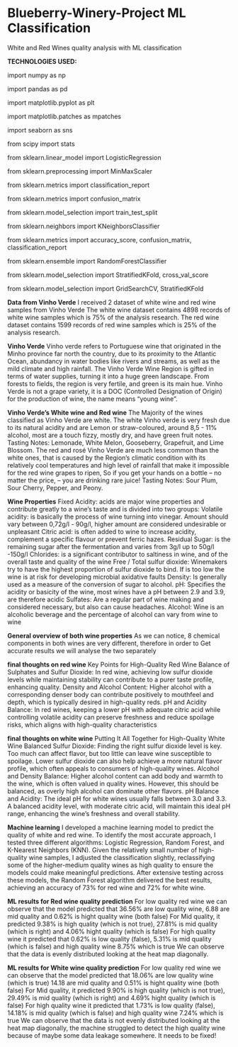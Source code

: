 # Blueberry-Winery-Project ML Classification
White and Red Wines quality analysis with ML classification 
<p><b>TECHNOLOGIES USED:</b></p>
<p> import numpy as np </p>
<p> import pandas as pd </p>
<p> import matplotlib.pyplot as plt </p>
<p> import matplotlib.patches as mpatches </p>  
<p> import seaborn as sns </p>
<p> from scipy import stats </p>
<p> from sklearn.linear_model import LogisticRegression </p>
<p> from sklearn.preprocessing import MinMaxScaler </p>
<p> from sklearn.metrics import classification_report </p>
<p> from sklearn.metrics import confusion_matrix </p>
<p> from sklearn.model_selection import train_test_split </p>
<p> from sklearn.neighbors import KNeighborsClassifier </p>
<p> from sklearn.metrics import accuracy_score, confusion_matrix, classification_report </p>
<p> from sklearn.ensemble import RandomForestClassifier </p>
<p> from sklearn.model_selection import StratifiedKFold, cross_val_score </p>
<p> from sklearn.model_selection import GridSearchCV, StratifiedKFold </p>

**Data from Vinho Verde**
I received 2 dataset of white wine and red wine samples from Vinho Verde
The white wine dataset contains 4898 records of white wine samples which is 75% of the analysis research.
The red wine dataset contains 1599 records of red wine samples which is 25% of the analysis research.

**Vinho Verde**
Vinho verde refers to Portuguese wine that originated in the Minho province far north the country, due to its proximity to the Atlantic Ocean, abundancy in water bodies like rivers and streams, as well as the mild climate and high rainfall. The Vinho Verde Wine Region is gifted in terms of water supplies, turning it into a huge green landscape. From forests to fields, the region is very fertile, and green is its main hue.
Vinho Verde is not a grape variety, it is a DOC (Controlled Designation of Origin) for the production of wine, the name means “young wine”.

**Vinho Verde’s White wine and Red wine**
The Majority of the wines classified as Vinho Verde are white. The white Vinho verde is very fresh due to its natural acidity and are Lemon or straw-coloured, around 8,5 - 11% alcohol, most are a touch fizzy, mostly dry, and have green fruit notes. Tasting Notes: Lemonade, White Melon, Gooseberry, Grapefruit, and Lime Blossom.
The red and rosé Vinho Verde are much less common than the white ones, that is caused by the Region’s climatic condition with its relatively cool temperatures and high level of rainfall that make it impossible for the red wine grapes to ripen, So if you get your hands on a bottle – no matter the price, – you are drinking rare juice! Tasting Notes: Sour Plum, Sour Cherry, Pepper, and Peony.

**Wine Properties**
Fixed Acidity: acids are major wine properties and contribute greatly to a wine’s taste and is divided into two groups:
Volatile acidity: is basically the process of wine turning into vinegar. Amount should vary between 0,72g/l - 90g/l, higher amount are considered undesirable or unpleasant
Citric acid: is often added to wine to increase acidity, complement a specific flavour or prevent ferric hazes. 
Residual Sugar: is the remaining sugar after the fermentation and varies from 3g/l up to 50g/l -150g/l
Chlorides: is a significant contributor to saltiness in wine, and of the overall taste and quality of the wine
Free / Total sulfur dioxide: Winemakers try to have the highest proportion of  sulfur dioxide to bind. If is too low the wine is at risk for developing microbial axidative faults
Density: Is generally used as a measure of the conversion of sugar to alcohol.
pH: Specifies the acidity or basicity of the wine, most wines have a pH between 2.9 and 3.9, are therefore acidic
Sulfates: Are a regular part of wine making and considered necessary, but also can cause headaches.
Alcohol: Wine is an alcoholic beverage and the percentage of alcohol can vary from wine to wine

**General overview of both wine properties**
As we can notice, 8 chemical components in both wines are very different, therefore in order to Get accurate results we will analyse the two separately

**final thoughts on red wine**
Key Points for High-Quality Red Wine
Balance of Sulphates and Sulfur Dioxide: In red wine, achieving low sulfur dioxide levels while maintaining stability can contribute to a purer taste profile, enhancing quality.
Density and Alcohol Content: Higher alcohol with a corresponding denser body can contribute positively to mouthfeel and depth, which is typically desired in high-quality reds.
pH and Acidity Balance: In red wines, keeping a lower pH with adequate citric acid while controlling volatile acidity can preserve freshness and reduce spoilage risks, which aligns with high-quality characteristics 

**final thoughts on white wine**
Putting It All Together for High-Quality White Wine 
Balanced Sulfur Dioxide: Finding the right sulfur dioxide level is key. Too much can affect flavor, but too little can leave wine susceptible to spoilage. Lower sulfur dioxide can also help achieve a more natural flavor profile, which often appeals to consumers of high-quality wines.
Alcohol and Density Balance: Higher alcohol content can add body and warmth to the wine, which is often valued in quality wines. However, this should be balanced, as overly high alcohol can dominate other flavors.
pH Balance and Acidity: The ideal pH for white wines usually falls between 3.0 and 3.3. A balanced acidity level, with moderate citric acid, will maintain this ideal pH range, enhancing the wine’s freshness and overall stability.

**Machine learning**
I developed a machine learning model to predict the quality of white and red wine. To identify the most accurate approach, I tested three different algorithms: Logistic Regression, Random Forest, and K-Nearest Neighbors (KNN). Given the relatively small number of high-quality wine samples, I adjusted the classification slightly, reclassifying some of the higher-medium quality wines as high quality to ensure the models could make meaningful predictions.
After extensive testing across these models, the Random Forest algorithm delivered the best results, achieving an accuracy of 73% for red wine and 72% for white wine.


**ML results for Red wine quality prediction**
For low quality red wine we can observe that the model predicted that 36.56% are low quality wine, 6.88 are mid quality and 0.62% is hight quality wine (both false)
For Mid quality, it predicted 9.38% is high quality (which is not true), 27.81% is mid quality (which is right) and 4.06% hight quality (which is false)
For high quality wine it predicted that 0.62% is low quality (false), 5.31% is mid quality (which is false) and high quality wine 8.75% which is true
We can observe that the data is evenly distributed looking at the heat map diagonally.

**ML results for White wine quality prediction**
For low quality red wine we can observe that the model predicted that 18.06% are low quality wine (which is true) 14.18 are mid quality and 0.51% is hight quality wine (both false)
For Mid quality, it predicted 9.90% is high quality (which is not true), 29.49% is mid quality (which is right) and 4.69% hight quality (which is false)
For high quality wine it predicted that 1.73% is low quality (false), 14.18% is mid quality (which is false) and high quality wine 7.24% which is true
We can observe that the data is not evenly distributed looking at the heat map diagonally, the machine struggled to detect the high quality wine because of maybe some data leakage somewhere. It needs to be fixed!
